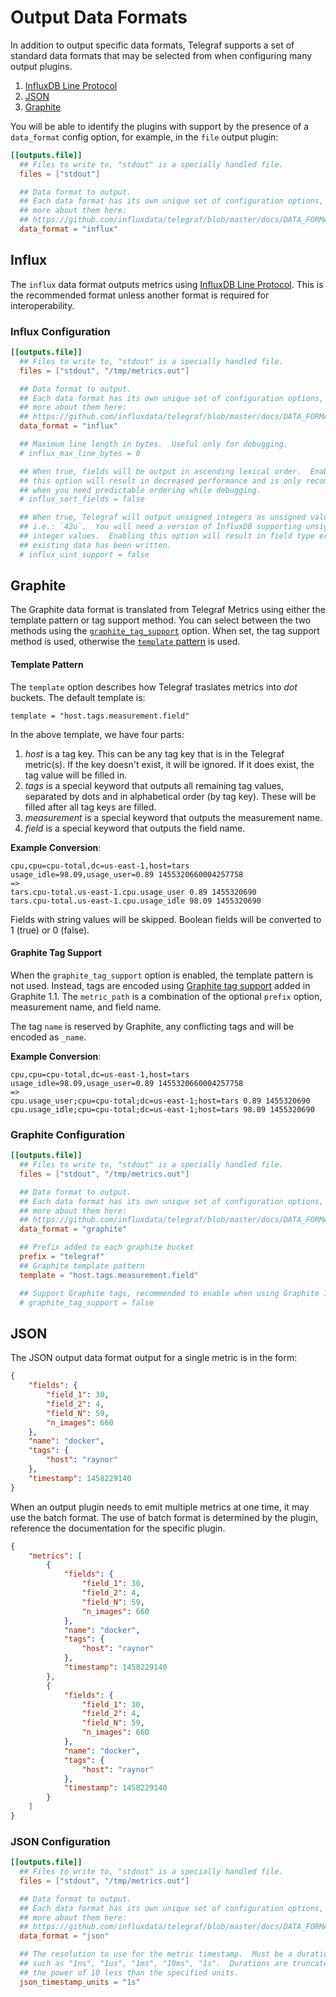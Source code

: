 # Output Data Formats

In addition to output specific data formats, Telegraf supports a set of
standard data formats that may be selected from when configuring many output
plugins.

1. [InfluxDB Line Protocol](#influx)
1. [JSON](#json)
1. [Graphite](#graphite)

You will be able to identify the plugins with support by the presence of a
`data_format` config option, for example, in the `file` output plugin:
```toml
[[outputs.file]]
  ## Files to write to, "stdout" is a specially handled file.
  files = ["stdout"]

  ## Data format to output.
  ## Each data format has its own unique set of configuration options, read
  ## more about them here:
  ## https://github.com/influxdata/telegraf/blob/master/docs/DATA_FORMATS_OUTPUT.md
  data_format = "influx"
```

## Influx

The `influx` data format outputs metrics using
[InfluxDB Line Protocol](https://docs.influxdata.com/influxdb/latest/write_protocols/line_protocol_tutorial/).
This is the recommended format unless another format is required for
interoperability.

### Influx Configuration
```toml
[[outputs.file]]
  ## Files to write to, "stdout" is a specially handled file.
  files = ["stdout", "/tmp/metrics.out"]

  ## Data format to output.
  ## Each data format has its own unique set of configuration options, read
  ## more about them here:
  ## https://github.com/influxdata/telegraf/blob/master/docs/DATA_FORMATS_OUTPUT.md
  data_format = "influx"

  ## Maximum line length in bytes.  Useful only for debugging.
  # influx_max_line_bytes = 0

  ## When true, fields will be output in ascending lexical order.  Enabling
  ## this option will result in decreased performance and is only recommended
  ## when you need predictable ordering while debugging.
  # influx_sort_fields = false

  ## When true, Telegraf will output unsigned integers as unsigned values,
  ## i.e.: `42u`.  You will need a version of InfluxDB supporting unsigned
  ## integer values.  Enabling this option will result in field type errors if
  ## existing data has been written.
  # influx_uint_support = false
```

## Graphite

The Graphite data format is translated from Telegraf Metrics using either the
template pattern or tag support method.  You can select between the two
methods using the [`graphite_tag_support`](#graphite-tag-support) option.  When set, the tag support
method is used, otherwise the [`template` pattern](#template-pattern) is used.

#### Template Pattern

The `template` option describes how Telegraf traslates metrics into _dot_
buckets.  The default template is:

```
template = "host.tags.measurement.field"
```

In the above template, we have four parts:

1. _host_ is a tag key. This can be any tag key that is in the Telegraf
metric(s). If the key doesn't exist, it will be ignored. If it does exist, the
tag value will be filled in.
1. _tags_ is a special keyword that outputs all remaining tag values, separated
by dots and in alphabetical order (by tag key). These will be filled after all
tag keys are filled.
1. _measurement_ is a special keyword that outputs the measurement name.
1. _field_ is a special keyword that outputs the field name.

**Example Conversion**:

```
cpu,cpu=cpu-total,dc=us-east-1,host=tars usage_idle=98.09,usage_user=0.89 1455320660004257758
=>
tars.cpu-total.us-east-1.cpu.usage_user 0.89 1455320690
tars.cpu-total.us-east-1.cpu.usage_idle 98.09 1455320690
```

Fields with string values will be skipped.  Boolean fields will be converted
to 1 (true) or 0 (false).

#### Graphite Tag Support

When the `graphite_tag_support` option is enabled, the template pattern is not
used.  Instead, tags are encoded using
[Graphite tag support](http://graphite.readthedocs.io/en/latest/tags.html)
added in Graphite 1.1.  The `metric_path` is a combination of the optional
`prefix` option, measurement name, and field name.

The tag `name` is reserved by Graphite, any conflicting tags and will be encoded as `_name`.

**Example Conversion**:
```
cpu,cpu=cpu-total,dc=us-east-1,host=tars usage_idle=98.09,usage_user=0.89 1455320660004257758
=>
cpu.usage_user;cpu=cpu-total;dc=us-east-1;host=tars 0.89 1455320690
cpu.usage_idle;cpu=cpu-total;dc=us-east-1;host=tars 98.09 1455320690
```

### Graphite Configuration

```toml
[[outputs.file]]
  ## Files to write to, "stdout" is a specially handled file.
  files = ["stdout", "/tmp/metrics.out"]

  ## Data format to output.
  ## Each data format has its own unique set of configuration options, read
  ## more about them here:
  ## https://github.com/influxdata/telegraf/blob/master/docs/DATA_FORMATS_OUTPUT.md
  data_format = "graphite"

  ## Prefix added to each graphite bucket
  prefix = "telegraf"
  ## Graphite template pattern
  template = "host.tags.measurement.field"

  ## Support Graphite tags, recommended to enable when using Graphite 1.1 or later.
  # graphite_tag_support = false
```

## JSON

The JSON output data format output for a single metric is in the
form:
```json
{
    "fields": {
        "field_1": 30,
        "field_2": 4,
        "field_N": 59,
        "n_images": 660
    },
    "name": "docker",
    "tags": {
        "host": "raynor"
    },
    "timestamp": 1458229140
}
```

When an output plugin needs to emit multiple metrics at one time, it may use
the batch format.  The use of batch format is determined by the plugin,
reference the documentation for the specific plugin.
```json
{
    "metrics": [
        {
            "fields": {
                "field_1": 30,
                "field_2": 4,
                "field_N": 59,
                "n_images": 660
            },
            "name": "docker",
            "tags": {
                "host": "raynor"
            },
            "timestamp": 1458229140
        },
        {
            "fields": {
                "field_1": 30,
                "field_2": 4,
                "field_N": 59,
                "n_images": 660
            },
            "name": "docker",
            "tags": {
                "host": "raynor"
            },
            "timestamp": 1458229140
        }
    ]
}
```

### JSON Configuration

```toml
[[outputs.file]]
  ## Files to write to, "stdout" is a specially handled file.
  files = ["stdout", "/tmp/metrics.out"]

  ## Data format to output.
  ## Each data format has its own unique set of configuration options, read
  ## more about them here:
  ## https://github.com/influxdata/telegraf/blob/master/docs/DATA_FORMATS_OUTPUT.md
  data_format = "json"

  ## The resolution to use for the metric timestamp.  Must be a duration string
  ## such as "1ns", "1us", "1ms", "10ms", "1s".  Durations are truncated to
  ## the power of 10 less than the specified units.
  json_timestamp_units = "1s"
```
